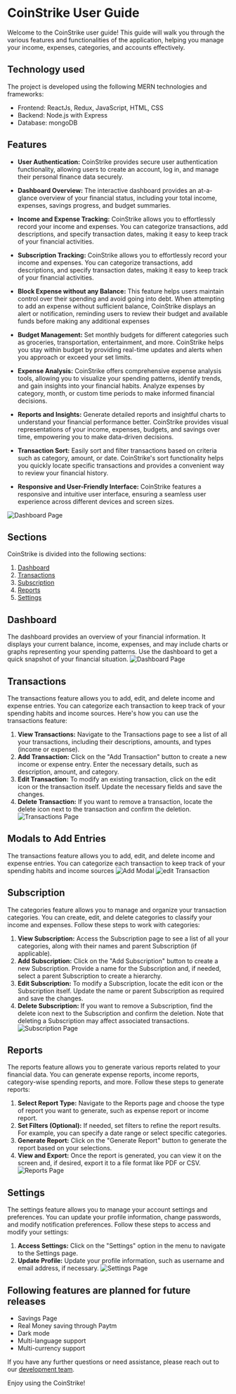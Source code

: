 # CoinStrike User Guide

Welcome to the CoinStrike user guide! This guide will walk you through the various features and functionalities of the application, helping you manage your income, expenses, categories, and accounts effectively.

## Technology used

The project is developed using the following MERN technologies and frameworks:

- Frontend: ReactJs, Redux, JavaScript, HTML, CSS
- Backend: Node.js with Express
- Database: mongoDB

## Features

- **User Authentication:** CoinStrike provides secure user authentication functionality, allowing users to create an account, log in, and manage their personal finance data securely.

- **Dashboard Overview:** The interactive dashboard provides an at-a-glance overview of your financial status, including your total income, expenses, savings progress, and budget summaries.

- **Income and Expense Tracking:** CoinStrike allows you to effortlessly record your income and expenses. You can categorize transactions, add descriptions, and specify transaction dates, making it easy to keep track of your financial activities.
- **Subscription Tracking:** CoinStrike allows you to effortlessly record your income and expenses. You can categorize transactions, add descriptions, and specify transaction dates, making it easy to keep track of your financial activities.
- **Block Expense without any Balance:** This feature helps users maintain control over their spending and avoid going into debt. When attempting to add an expense without sufficient balance, CoinStrike displays an alert or notification, reminding users to review their budget and available funds before making any additional expenses 
- **Budget Management:** Set monthly budgets for different categories such as groceries, transportation, entertainment, and more. CoinStrike helps you stay within budget by providing real-time updates and alerts when you approach or exceed your set limits.

- **Expense Analysis:** CoinStrike offers comprehensive expense analysis tools, allowing you to visualize your spending patterns, identify trends, and gain insights into your financial habits. Analyze expenses by category, month, or custom time periods to make informed financial decisions.

- **Reports and Insights:** Generate detailed reports and insightful charts to understand your financial performance better. CoinStrike provides visual representations of your income, expenses, budgets, and savings over time, empowering you to make data-driven decisions.

- **Transaction Sort:** Easily sort and filter transactions based on criteria such as category, amount, or date. CoinStrike's sort functionality helps you quickly locate specific transactions and provides a convenient way to review your financial history.

- **Responsive and User-Friendly Interface:** CoinStrike features a responsive and intuitive user interface, ensuring a seamless user experience across different devices and screen sizes.


![Dashboard Page](./media/dashboard.jpg)

## Sections

CoinStrike is divided into the following sections:

1. [Dashboard](#dashboard)
2. [Transactions](#transactions)
3. [Subscription](#categories)
5. [Reports](#reports)
6. [Settings](#settings)

## Dashboard

The dashboard provides an overview of your financial information. It displays your current balance, income, expenses, and may include charts or graphs representing your spending patterns. Use the dashboard to get a quick snapshot of your financial situation.
![Dashboard Page](./media/dashboard.jpg)

## Transactions

The transactions feature allows you to add, edit, and delete income and expense entries. You can categorize each transaction to keep track of your spending habits and income sources. Here's how you can use the transactions feature:

1. **View Transactions:** Navigate to the Transactions page to see a list of all your transactions, including their descriptions, amounts, and types (income or expense).
2. **Add Transaction:** Click on the "Add Transaction" button to create a new income or expense entry. Enter the necessary details, such as description, amount, and category.
3. **Edit Transaction:** To modify an existing transaction, click on the edit icon or the transaction itself. Update the necessary fields and save the changes.
4. **Delete Transaction:** If you want to remove a transaction, locate the delete icon next to the transaction and confirm the deletion.
![Transactions Page](./media/transactions.jpg)

## Modals to Add Entries

The transactions feature allows you to add, edit, and delete income and expense entries. You can categorize each transaction to keep track of your spending habits and income sources
![Add Modal](./media/add-transaction.jpg)
![edit Transaction](./media/edit-transaction.jpg)

## Subscription

The categories feature allows you to manage and organize your transaction categories. You can create, edit, and delete categories to classify your income and expenses. Follow these steps to work with categories:

1. **View Subscription:** Access the Subscription page to see a list of all your categories, along with their names and parent Subscription (if applicable).
2. **Add Subscription:** Click on the "Add Subscription" button to create a new Subscription. Provide a name for the Subscription and, if needed, select a parent Subscription to create a hierarchy.
3. **Edit Subscription:** To modify a Subscription, locate the edit icon or the Subscription itself. Update the name or parent Subscription as required and save the changes.
4. **Delete Subscription:** If you want to remove a Subscription, find the delete icon next to the Subscription and confirm the deletion. Note that deleting a Subscription may affect associated transactions.
![Subscription Page](./media/transactions.jpg)

## Reports

The reports feature allows you to generate various reports related to your financial data. You can generate expense reports, income reports, category-wise spending reports, and more. Follow these steps to generate reports:

1. **Select Report Type:** Navigate to the Reports page and choose the type of report you want to generate, such as expense report or income report.
2. **Set Filters (Optional):** If needed, set filters to refine the report results. For example, you can specify a date range or select specific categories.
3. **Generate Report:** Click on the "Generate Report" button to generate the report based on your selections.
4. **View and Export:** Once the report is generated, you can view it on the screen and, if desired, export it to a file format like PDF or CSV.
![Reports Page](./media/dashboard.jpg)

## Settings

The settings feature allows you to manage your account settings and preferences. You can update your profile information, change passwords, and modify notification preferences. Follow these steps to access and modify your settings:

1. **Access Settings:** Click on the "Settings" option in the menu to navigate to the Settings page.
2. **Update Profile:** Update your profile information, such as username and email address, if necessary.
![Settings Page](./media/settting.jpg)

## Following features are planned for future releases
- Savings Page
- Real Money saving through Paytm
- Dark mode
- Multi-language support
- Multi-currency support


If you have any further questions or need assistance, please reach out to our [development team](./README.md#team).


Enjoy using the CoinStrike!